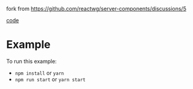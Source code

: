 fork from https://github.com/reactwg/server-components/discussions/5

[code](https://codesandbox.io/p/sandbox/agitated-swartz-4hs4v1?file=%2Fclient.js%3A1%2C1)

# Example

To run this example:

- `npm install` or `yarn`
- `npm run start` or `yarn start`
